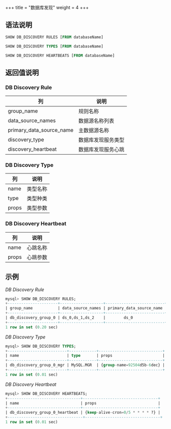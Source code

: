 +++
title = "数据库发现"
weight = 4
+++

## 语法说明

```sql
SHOW DB_DISCOVERY RULES [FROM databaseName]

SHOW DB_DISCOVERY TYPES [FROM databaseName]

SHOW DB_DISCOVERY HEARTBEATS [FROM databaseName]
```

## 返回值说明

### DB Discovery Rule

| 列                       | 说明            |
| ------------------------ | -------------- |
| group_name               | 规则名称         |
| data_source_names        | 数据源名称列表    |
| primary_data_source_name | 主数据源名称      |
| discovery_type           | 数据库发现服务类型 |
| discovery_heartbeat      | 数据库发现服务心跳 |

### DB Discovery Type

| 列                       | 说明            |
| ------------------------ | -------------- |
| name                     | 类型名称        |
| type                     | 类型种类        |
| props                    | 类型参数        |

### DB Discovery Heartbeat

| 列                       | 说明            |
| ------------------------ | -------------- |
| name                     | 心跳名称        |
| props                    | 心跳参数        |

## 示例

*DB Discovery Rule*

```sql
mysql> SHOW DB_DISCOVERY RULES;
+----------------------+-------------------+--------------------------+-----------------------------------------------------------------------------------+------------------------------------------------------------------------------+
| group_name           | data_source_names | primary_data_source_name | discovery_type                                                                    | discovery_heartbeat                                                          |
+----------------------+-------------------+--------------------------+-----------------------------------------------------------------------------------+------------------------------------------------------------------------------+
| db_discovery_group_0 | ds_0,ds_1,ds_2    |        ds_0              | {name=db_discovery_group_0_mgr, type=MySQL.MGR, props={group-name=92504d5b-6dec}} | {name=db_discovery_group_0_heartbeat, props={keep-alive-cron=0/5 * * * * ?}} |
+----------------------+-------------------+--------------------------+-----------------------------------------------------------------------------------+-----------------------------------------------------------------------------+
1 row in set (0.20 sec)
```

*DB Discovery Type*

```sql
mysql> SHOW DB_DISCOVERY TYPES;
+--------------------------+------------+----------------------------+
| name                     | type       | props                      |
+--------------------------+------------+----------------------------+
| db_discovery_group_0_mgr | MySQL.MGR  | {group-name=92504d5b-6dec} |
+--------------------------+------------+----------------------------+
1 row in set (0.01 sec)
```

*DB Discovery Heartbeat*

```sql
mysql> SHOW DB_DISCOVERY HEARTBEATS;
+--------------------------------+---------------------------------+
| name                           | props                           |
+--------------------------------+---------------------------------+
| db_discovery_group_0_heartbeat | {keep-alive-cron=0/5 * * * * ?} |
+---------------------------------+---------------------------------+
1 row in set (0.01 sec)
```
